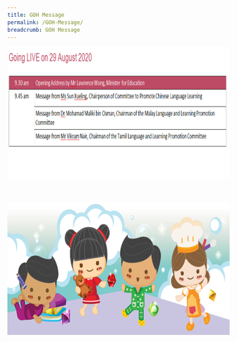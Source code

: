 ```yaml
---
title: GOH Message
permalink: /GOH-Message/
breadcrumb: GOH Message
---
```

<div class="image">
  <img src="images/GOH-timetable.png" class="Image" width="1000" height="300"><br/><br/><br/><br/></div>
<div class="image">
  <img src="images/New_footer.jpg" class="Image" width="1000" height="300"></div>
